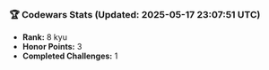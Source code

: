 ### 🏆 Codewars Stats (Updated: 2025-05-17 23:07:51 UTC)

- **Rank:** 8 kyu
- **Honor Points:** 3
- **Completed Challenges:** 1
